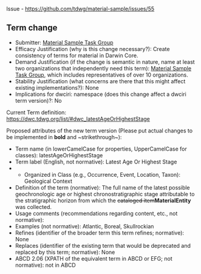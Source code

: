 Issue - https://github.com/tdwg/material-sample/issues/55

## Term change

* Submitter: [Material Sample Task Group](https://www.tdwg.org/community/osr/material-sample/)
* Efficacy Justification (why is this change necessary?): Create consistency of terms for material in Darwin Core.
* Demand Justification (if the change is semantic in nature, name at least two organizations that independently need this term): [Material Sample Task Group](https://www.tdwg.org/community/osr/material-sample/), which includes representatives of over 10 organizations.
* Stability Justification (what concerns are there that this might affect existing implementations?): None
* Implications for dwciri: namespace (does this change affect a dwciri term version)?: No

Current Term definition: https://dwc.tdwg.org/list/#dwc_latestAgeOrHighestStage

Proposed attributes of the new term version (Please put actual changes to be implemented in **bold** and ~strikethrough~):

* Term name (in lowerCamelCase for properties, UpperCamelCase for classes): latestAgeOrHighestStage
* Term label (English, not normative): Latest Age Or Highest Stage
* * Organized in Class (e.g., Occurrence, Event, Location, Taxon): Geological Context
* Definition of the term (normative): The full name of the latest possible geochronologic age or highest chronostratigraphic stage attributable to the stratigraphic horizon from which the ~~cataloged item~~**MaterialEntity** was collected.
* Usage comments (recommendations regarding content, etc., not normative): 
* Examples (not normative): Atlantic, Boreal, Skullrockian
* Refines (identifier of the broader term this term refines; normative): None
* Replaces (identifier of the existing term that would be deprecated and replaced by this term; normative): None
* ABCD 2.06 (XPATH of the equivalent term in ABCD or EFG; not normative): not in ABCD
